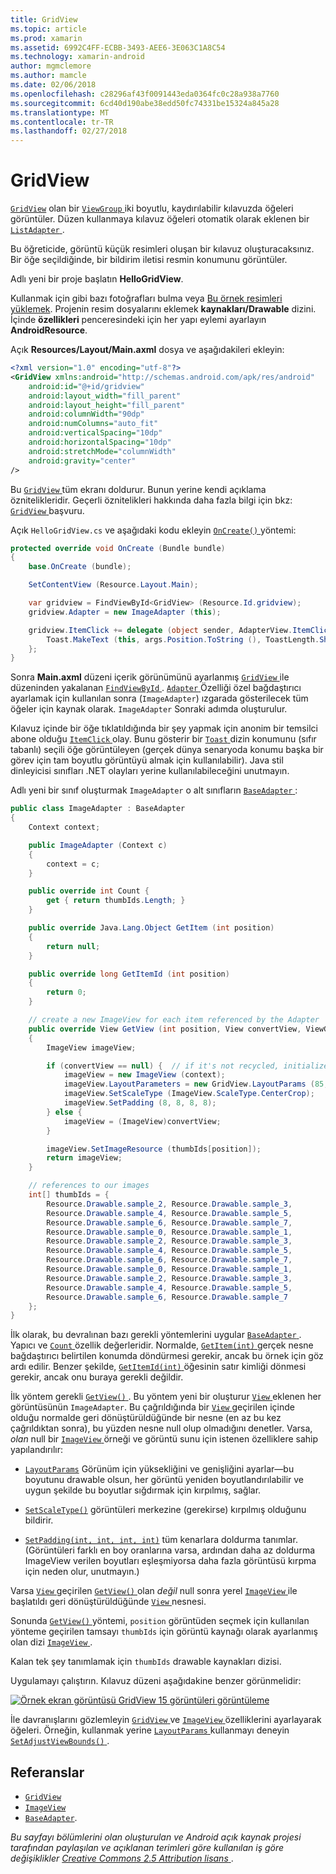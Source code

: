 ```yaml
---
title: GridView
ms.topic: article
ms.prod: xamarin
ms.assetid: 6992C4FF-ECBB-3493-AEE6-3E063C1A8C54
ms.technology: xamarin-android
author: mgmclemore
ms.author: mamcle
ms.date: 02/06/2018
ms.openlocfilehash: c28296af43f0091443eda0364fc0c28a938a7760
ms.sourcegitcommit: 6cd40d190abe38edd50fc74331be15324a845a28
ms.translationtype: MT
ms.contentlocale: tr-TR
ms.lasthandoff: 02/27/2018
---
```

# <a name="gridview"></a>GridView

[`GridView`](https://developer.xamarin.com/api/type/Android.Widget.GridView/) olan bir [ `ViewGroup` ](https://developer.xamarin.com/api/type/Android.Views.ViewGroup/) iki boyutlu, kaydırılabilir kılavuzda öğeleri görüntüler. Düzen kullanmaya kılavuz öğeleri otomatik olarak eklenen bir [ `ListAdapter` ](https://developer.xamarin.com/api/property/Android.App.ListActivity.ListAdapter/).

Bu öğreticide, görüntü küçük resimleri oluşan bir kılavuz oluşturacaksınız. Bir öğe seçildiğinde, bir bildirim iletisi resmin konumunu görüntüler.

Adlı yeni bir proje başlatın **HelloGridView**.

Kullanmak için gibi bazı fotoğrafları bulma veya [Bu örnek resimleri yüklemek](http://developer.android.com/shareables/sample_images.zip). Projenin resim dosyalarını eklemek **kaynakları/Drawable** dizini. İçinde **özellikleri** penceresindeki için her yapı eylemi ayarlayın **AndroidResource**.

Açık **Resources/Layout/Main.axml** dosya ve aşağıdakileri ekleyin:

```xml
<?xml version="1.0" encoding="utf-8"?>
<GridView xmlns:android="http://schemas.android.com/apk/res/android"
    android:id="@+id/gridview"
    android:layout_width="fill_parent"
    android:layout_height="fill_parent"
    android:columnWidth="90dp"
    android:numColumns="auto_fit"
    android:verticalSpacing="10dp"
    android:horizontalSpacing="10dp"
    android:stretchMode="columnWidth"
    android:gravity="center"
/>
```

Bu [ `GridView` ](https://developer.xamarin.com/api/type/Android.Widget.GridView/) tüm ekranı doldurur. Bunun yerine kendi açıklama öznitelikleridir. Geçerli öznitelikleri hakkında daha fazla bilgi için bkz: [ `GridView` ](https://developer.xamarin.com/api/type/Android.Widget.GridView/) başvuru.

Açık `HelloGridView.cs` ve aşağıdaki kodu ekleyin [ `OnCreate()` ](https://developer.xamarin.com/api/member/Android.App.Activity.OnCreate/p/Android.OS.Bundle/) yöntemi:

```csharp
protected override void OnCreate (Bundle bundle)
{
    base.OnCreate (bundle);

    SetContentView (Resource.Layout.Main);

    var gridview = FindViewById<GridView> (Resource.Id.gridview);
    gridview.Adapter = new ImageAdapter (this);

    gridview.ItemClick += delegate (object sender, AdapterView.ItemClickEventArgs args) {
        Toast.MakeText (this, args.Position.ToString (), ToastLength.Short).Show ();
    };
}
```

Sonra **Main.axml** düzeni içerik görünümünü ayarlanmış [ `GridView` ](https://developer.xamarin.com/api/type/Android.Widget.GridView/) ile düzeninden yakalanan [ `FindViewById` ](https://developer.xamarin.com/api/member/Android.App.Activity.FindViewById/). [ `Adapter` ](https://developer.xamarin.com/api/property/Android.Widget.AdapterView.RawAdapter/) Özelliği özel bağdaştırıcı ayarlamak için kullanılan sonra (`ImageAdapter`) ızgarada gösterilecek tüm öğeler için kaynak olarak. `ImageAdapter` Sonraki adımda oluşturulur.

Kılavuz içinde bir öğe tıklatıldığında bir şey yapmak için anonim bir temsilci abone olduğu [ `ItemClick` ](https://developer.xamarin.com/api/event/Android.Widget.AdapterView.ItemClick/) olay.
Bunu gösterir bir [ `Toast` ](https://developer.xamarin.com/api/type/Android.Widget.Toast/) dizin konumunu (sıfır tabanlı) seçili öğe görüntüleyen (gerçek dünya senaryoda konumu başka bir görev için tam boyutlu görüntüyü almak için kullanılabilir). Java stil dinleyicisi sınıfları .NET olayları yerine kullanılabileceğini unutmayın.

Adlı yeni bir sınıf oluşturmak `ImageAdapter` o alt sınıfların [ `BaseAdapter` ](https://developer.xamarin.com/api/type/Android.Widget.BaseAdapter/):

```csharp
public class ImageAdapter : BaseAdapter
{
    Context context;

    public ImageAdapter (Context c)
    {
        context = c;
    }

    public override int Count {
        get { return thumbIds.Length; }
    }

    public override Java.Lang.Object GetItem (int position)
    {
        return null;
    }

    public override long GetItemId (int position)
    {
        return 0;
    }

    // create a new ImageView for each item referenced by the Adapter
    public override View GetView (int position, View convertView, ViewGroup parent)
    {
        ImageView imageView;

        if (convertView == null) {  // if it's not recycled, initialize some attributes
            imageView = new ImageView (context);
            imageView.LayoutParameters = new GridView.LayoutParams (85, 85);
            imageView.SetScaleType (ImageView.ScaleType.CenterCrop);
            imageView.SetPadding (8, 8, 8, 8);
        } else {
            imageView = (ImageView)convertView;
        }

        imageView.SetImageResource (thumbIds[position]);
        return imageView;
    }

    // references to our images
    int[] thumbIds = {
        Resource.Drawable.sample_2, Resource.Drawable.sample_3,
        Resource.Drawable.sample_4, Resource.Drawable.sample_5,
        Resource.Drawable.sample_6, Resource.Drawable.sample_7,
        Resource.Drawable.sample_0, Resource.Drawable.sample_1,
        Resource.Drawable.sample_2, Resource.Drawable.sample_3,
        Resource.Drawable.sample_4, Resource.Drawable.sample_5,
        Resource.Drawable.sample_6, Resource.Drawable.sample_7,
        Resource.Drawable.sample_0, Resource.Drawable.sample_1,
        Resource.Drawable.sample_2, Resource.Drawable.sample_3,
        Resource.Drawable.sample_4, Resource.Drawable.sample_5,
        Resource.Drawable.sample_6, Resource.Drawable.sample_7
    };
}
```

İlk olarak, bu devralınan bazı gerekli yöntemlerini uygular [ `BaseAdapter` ](https://developer.xamarin.com/api/type/Android.Widget.BaseAdapter/). Yapıcı ve [ `Count` ](https://developer.xamarin.com/api/property/Android.Widget.BaseAdapter.Count/) özellik değerleridir. Normalde, [ `GetItem(int)` ](https://developer.xamarin.com/api/member/Android.Widget.BaseAdapter.GetItem/) gerçek nesne bağdaştırıcı belirtilen konumda döndürmesi gerekir, ancak bu örnek için göz ardı edilir. Benzer şekilde, [ `GetItemId(int)` ](https://developer.xamarin.com/api/member/Android.Widget.BaseAdapter.GetItemId/) öğesinin satır kimliği dönmesi gerekir, ancak onu buraya gerekli değildir.

İlk yöntem gerekli [ `GetView()` ](https://developer.xamarin.com/api/member/Android.Widget.BaseAdapter.GetView/).
Bu yöntem yeni bir oluşturur [ `View` ](https://developer.xamarin.com/api/type/Android.Views.View/) eklenen her görüntüsünün `ImageAdapter`. Bu çağrıldığında bir [ `View` ](https://developer.xamarin.com/api/type/Android.Views.View/) geçirilen içinde olduğu normalde geri dönüştürüldüğünde bir nesne (en az bu kez çağrıldıktan sonra), bu yüzden nesne null olup olmadığını denetler. Varsa, *olan* null bir [ `ImageView` ](https://developer.xamarin.com/api/type/Android.Widget.ImageView/) örneği ve görüntü sunu için istenen özelliklere sahip yapılandırılır:

- [`LayoutParams`](https://developer.xamarin.com/api/property/Android.Views.View.LayoutParameters/) Görünüm için yüksekliğini ve genişliğini ayarlar&mdash;bu boyutunu drawable olsun, her görüntü yeniden boyutlandırılabilir ve uygun şekilde bu boyutlar sığdırmak için kırpılmış, sağlar.

- [`SetScaleType()`](https://developer.xamarin.com/api/member/Android.Widget.ImageView.SetScaleType/) görüntüleri merkezine (gerekirse) kırpılmış olduğunu bildirir.

- [`SetPadding(int, int, int, int)`](https://developer.xamarin.com/api/member/Android.Views.View.SetPadding/) tüm kenarlara doldurma tanımlar. (Görüntüleri farklı en boy oranlarına varsa, ardından daha az doldurma ImageView verilen boyutları eşleşmiyorsa daha fazla görüntüsü kırpma için neden olur, unutmayın.)

Varsa [ `View` ](https://developer.xamarin.com/api/type/Android.Views.View/) geçirilen [ `GetView()` ](https://developer.xamarin.com/api/member/Android.Widget.BaseAdapter.GetView/) olan *değil* null sonra yerel [ `ImageView` ](https://developer.xamarin.com/api/type/Android.Widget.ImageView/) ile başlatıldı geri dönüştürüldüğünde [ `View` ](https://developer.xamarin.com/api/type/Android.Views.View/) nesnesi.

Sonunda [ `GetView()` ](https://developer.xamarin.com/api/member/Android.Widget.BaseAdapter.GetView/) yöntemi, `position` görüntüden seçmek için kullanılan yönteme geçirilen tamsayı `thumbIds` için görüntü kaynağı olarak ayarlanmış olan dizi [ `ImageView` ](https://developer.xamarin.com/api/type/Android.Widget.ImageView/).

Kalan tek şey tanımlamak için `thumbIds` drawable kaynakları dizisi.

Uygulamayı çalıştırın. Kılavuz düzeni aşağıdakine benzer görünmelidir:

[![Örnek ekran görüntüsü GridView 15 görüntüleri görüntüleme](grid-view-images/helloviews4.png)](grid-view-images/helloviews4.png)

İle davranışlarını gözlemleyin [ `GridView` ](https://developer.xamarin.com/api/type/Android.Widget.GridView/) ve [ `ImageView` ](https://developer.xamarin.com/api/type/Android.Widget.ImageView/) özelliklerini ayarlayarak öğeleri. Örneğin, kullanmak yerine [ `LayoutParams` ](https://developer.xamarin.com/api/property/Android.Views.View.LayoutParameters/) kullanmayı deneyin [ `SetAdjustViewBounds()` ](https://developer.xamarin.com/api/member/Android.Widget.ImageView.SetAdjustViewBounds/).

<a name="References" />

## <a name="references"></a>Referanslar

-   [`GridView`](https://developer.xamarin.com/api/type/Android.Widget.GridView/) 
-   [`ImageView`](https://developer.xamarin.com/api/type/Android.Widget.ImageView/)
-   [`BaseAdapter`](https://developer.xamarin.com/api/type/Android.Widget.BaseAdapter/).

*Bu sayfayı bölümlerini olan oluşturulan ve Android açık kaynak projesi tarafından paylaşılan ve açıklanan terimleri göre kullanılan iş göre değişiklikler*
[*Creative Commons 2.5 Attribution lisans* ](http://creativecommons.org/licenses/by/2.5/).
